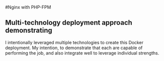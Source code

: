 #Nginx with PHP-FPM

Multi-technology deployment approach demonstrating
---
I intentionally leveraged multiple technologies to create this Docker deployment.  My intention, to demonstrate that each are capable of performing the job, and also integrate well to leverage individual strengths.


